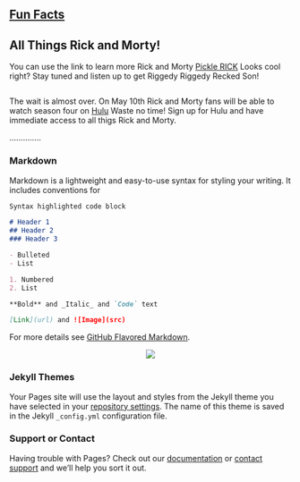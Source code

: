 ## [Fun Facts](whatisrandm.md)
## All Things Rick and Morty!


You can use the link to learn more Rick and Morty [Pickle RICK](https://en.wikipedia.org/wiki/Rick_and_Morty) Looks cool right? Stay tuned and listen up to get Riggedy Riggedy Recked Son!

<p align="center">
<img src="https://imagesvc.timeincapp.com/v3/mm/image?url=https%3A%2F%2Fimages.hellogiggles.com%2Fuploads%2F2017%2F04%2F02040635%2Frick-and-morty.jpg&amp;w=700&amp;q=85" alt="">
</p>

The wait is almost over. On May 10th Rick and Morty fans will be able to watch season four on [Hulu](https://www.hulu.com/welcome?orig_referrer=https%3A%2F%2Fwww.google.com%2F) Waste no time! Sign up for Hulu and have immediate access to all thigs Rick and Morty. 

..............



### Markdown

Markdown is a lightweight and easy-to-use syntax for styling your writing. It includes conventions for

```markdown
Syntax highlighted code block

# Header 1
## Header 2
### Header 3

- Bulleted
- List

1. Numbered
2. List

**Bold** and _Italic_ and `Code` text

[Link](url) and ![Image](src)
```

For more details see [GitHub Flavored Markdown](https://guides.github.com/features/mastering-markdown/).


<p align="center">
<img class="" data-credit-provider="custom type" src="https://i.amz.mshcdn.com/4CGNvOH2wmotFrRJuG2-QNBdZVc=/fit-in/1200x9600/https%3A%2F%2Fblueprint-api-production.s3.amazonaws.com%2Fuploads%2Fcard%2Fimage%2F609721%2F746bb5e6-533b-4b84-9e48-d49396d0ce49.gif" data-fragment="m!e359" data-image="https://i.amz.mshcdn.com/J5UEWf_XKE9uQ50D2WXseg1DNN8=/https%3A%2F%2Fblueprint-api-production.s3.amazonaws.com%2Fuploads%2Fcard%2Fimage%2F609721%2F746bb5e6-533b-4b84-9e48-d49396d0ce49.gif" data-micro="1" is="">
</P>

### Jekyll Themes

Your Pages site will use the layout and styles from the Jekyll theme you have selected in your [repository settings](https://github.com/tamudevopsclass/website/settings). The name of this theme is saved in the Jekyll `_config.yml` configuration file.

### Support or Contact

Having trouble with Pages? Check out our [documentation](https://help.github.com/categories/github-pages-basics/) or [contact support](https://github.com/contact) and we’ll help you sort it out.
